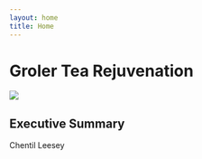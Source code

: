 ```yaml
---
layout: home
title: Home
---
```


# Groler Tea Rejuvenation

[![](/images/fairywars.jpeg)](/articles/Untitled/)

## Executive Summary

Chentil Leesey



[//begin]: # "Autogenerated link references for markdown compatibility"
[Exocore Installation Instructions|no code instructions]: <_articles/Exocore Installation Instructions> "Exocore Installation Instructions"
[Writing with Exocore Syntax|here]: <_articles/Writing with Exocore Syntax> "Writing with Exocore Syntax"
[Using your Exocore#Using Metadata|metadata section]: <_articles/Using your Exocore> "Using your Exocore"
[Exocore Installation Instructions#1. Deploy your own Exocore to the Web|here]: <_articles/Exocore Installation Instructions> "Exocore Installation Instructions"
[Writing with Exocore Syntax]: <_articles/Writing with Exocore Syntax> "Writing with Exocore Syntax"
[Exocore Installation Instructions#Create Github Account|documentation]: <_articles/Exocore Installation Instructions> "Exocore Installation Instructions"
[//end]: # "Autogenerated link references"